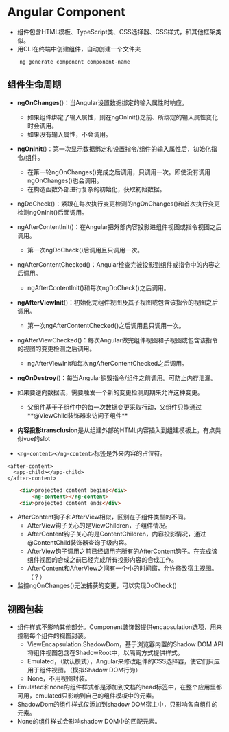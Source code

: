 # Angular Component

- 组件包含HTML模板、TypeScript类、CSS选择器、CSS样式，和其他框架类似。
- 用CLI在终端中创建组件，自动创建一个文件夹
```
    ng generate component component-name
```
## 组件生命周期
- **ngOnChanges**()：当Angular设置数据绑定的输入属性时响应。
  - 如果组件绑定了输入属性，则在ngOnInit()之前、所绑定的输入属性变化时会调用。
  - 如果没有输入属性，不会调用。
- **ngOnInit**()：第一次显示数据绑定和设置指令/组件的输入属性后，初始化指令/组件。
  - 在第一轮ngOnChanges()完成之后调用，只调用一次。即使没有调用ngOnChanges()也会调用。
  - 在构造函数外部进行复杂的初始化，获取初始数据。
- ngDoCheck()：紧跟在每次执行变更检测的ngOnChanges()和首次执行变更检测ngOnInit()后面调用。
- ngAfterContentInit()：在Angular把外部内容投影进组件视图或指令视图之后调用。
  - 第一次ngDoCheck()后调用且只调用一次。
- ngAfterContentChecked()：Angular检查完被投影到组件或指令中的内容之后调用。
  - ngAfterContentInit()和每次ngDoCheck()之后调用。
- **ngAfterViewInit**()：初始化完组件视图及其子视图或包含该指令的视图之后调用。
  - 第一次ngAfterContentChecked()之后调用且只调用一次。
- ngAfterViewChecked()：每次Angular做完组件视图和子视图或包含该指令的视图的变更检测之后调用。
  - ngAfterViewInit和每次ngAfterContentChecked之后调用。
- **ngOnDestroy**()：每当Angular销毁指令/组件之前调用。可防止内存泄漏。

- 如果要逆向数据流，需要触发一个新的变更检测周期来允许这种变更。
  - 父组件基于子组件中的每一次数据变更采取行动，父组件只能通过**@ViewChild装饰器来访问子组件**
- **内容投影transclusion**是从组建外部的HTML内容插入到组建模板上，有点类似vue的slot
- ```<ng-content></ng-content>```标签是外来内容的占位符。
```angular2html
<after-content>
  <app-child></app-child>
</after-content>
```
```html
    <div>projected content begins</div>
        <ng-content></ng-content>
    <div>projected content ends</div>
```
- AfterContent狗子和AfterView相似，区别在子组件类型的不同。
  - AfterView钩子关心的是ViewChildren，子组件情况。
  - AfterContent钩子关心的是ContentChildren，内容投影情况，通过@ContentChild装饰器查询子级内容。
  - AfterView钩子调用之前已经调用完所有的AfterContent钩子。在完成该组件视图的合成之前已经完成所有投影内容的合成工作。
  - AfterContent和AfterView之间有一个小的时间窗，允许修改宿主视图。（？）
- 监控ngOnChanges()无法捕获的变更，可以实现DoCheck()

## 视图包装
- 组件样式不影响其他部分。Component装饰器提供encapsulation选项，用来控制每个组件的视图封装。
  - ViewEncapsulation.ShadowDom，基于浏览器内置的Shadow DOM API将组件视图包含在ShadowRoot中，以隔离方式提供样式。
  - Emulated，（默认模式），Angular来修改组件的CSS选择器，使它们只应用于组件视图。（模拟Shadow DOM行为）
  - None，不用视图封装。
- Emulated和none的组件样式都是添加到文档的head标签中，在整个应用里都可用，emulated只影响到自己的组件模板中的元素。
- ShadowDom的组件样式仅添加到shadow DOM宿主中，只影响各自组件的元素。
- None的组件样式会影响shadow DOM中的匹配元素。
